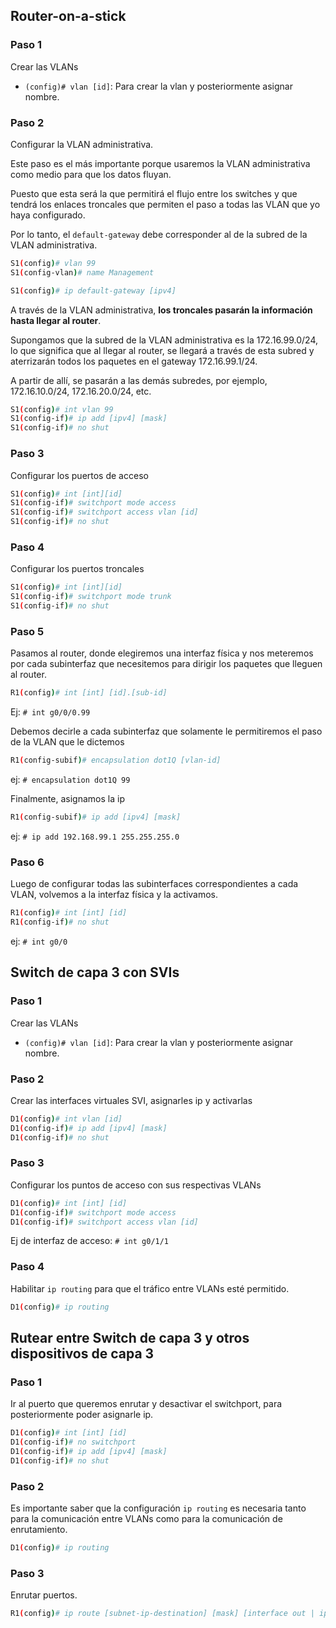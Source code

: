 ## Router-on-a-stick

### Paso 1

Crear las VLANs

- `(config)# vlan [id]`: Para crear la vlan y posteriormente asignar nombre.

### Paso 2

Configurar la VLAN administrativa.

Este paso es el más importante porque usaremos la VLAN administrativa como medio para que los datos fluyan.

Puesto que esta será la que permitirá el flujo entre los switches y que tendrá los enlaces troncales que permiten el paso a todas las VLAN que yo haya configurado.

Por lo tanto, el `default-gateway` debe corresponder al de la subred de la VLAN administrativa.

```bash
S1(config)# vlan 99
S1(config-vlan)# name Management
```

```bash
S1(config)# ip default-gateway [ipv4]
```

A través de la VLAN administrativa, **los troncales pasarán la información hasta llegar al router**.

Supongamos que la subred de la VLAN administrativa es la 172.16.99.0/24, lo que significa que al llegar al router, se llegará a través de esta subred y aterrizarán todos los paquetes en el gateway 172.16.99.1/24.

A partir de allí, se pasarán a las demás subredes, por ejemplo, 172.16.10.0/24, 172.16.20.0/24, etc.

```bash
S1(config)# int vlan 99
S1(config-if)# ip add [ipv4] [mask]
S1(config-if)# no shut
```

### Paso 3

Configurar los puertos de acceso

```bash
S1(config)# int [int][id]
S1(config-if)# switchport mode access
S1(config-if)# switchport access vlan [id]
S1(config-if)# no shut
```

### Paso 4

Configurar los puertos troncales

```bash
S1(config)# int [int][id]
S1(config-if)# switchport mode trunk
S1(config-if)# no shut
```

### Paso 5

Pasamos al router, donde elegiremos una interfaz física y nos meteremos por cada subinterfaz que necesitemos para dirigir los paquetes que lleguen al router.

```bash
R1(config)# int [int] [id].[sub-id]
```

Ej: `# int g0/0/0.99`

Debemos decirle a cada subinterfaz que solamente le permitiremos el paso de la VLAN que le dictemos

```bash
R1(config-subif)# encapsulation dot1Q [vlan-id]
```

ej: `# encapsulation dot1Q 99`

Finalmente, asignamos la ip

```bash
R1(config-subif)# ip add [ipv4] [mask]
```

ej: `# ip add 192.168.99.1 255.255.255.0`

### Paso 6

Luego de configurar todas las subinterfaces correspondientes a cada VLAN, volvemos a la interfaz física y la activamos.

```bash
R1(config)# int [int] [id]
R1(config-if)# no shut
```

ej: `# int g0/0`

## Switch de capa 3 con SVIs

### Paso 1

Crear las VLANs

- `(config)# vlan [id]`: Para crear la vlan y posteriormente asignar nombre.

### Paso 2

Crear las interfaces virtuales SVI, asignarles ip y activarlas

```bash
D1(config)# int vlan [id]
D1(config-if)# ip add [ipv4] [mask]
D1(config-if)# no shut
```

### Paso 3

Configurar los puntos de acceso con sus respectivas VLANs

```bash
D1(config)# int [int] [id]
D1(config-if)# switchport mode access
D1(config-if)# switchport access vlan [id]
```

Ej de interfaz de acceso: `# int g0/1/1`

### Paso 4

Habilitar `ip routing` para que el tráfico entre VLANs esté permitido.

```bash
D1(config)# ip routing
```

## Rutear entre Switch de capa 3 y otros dispositivos de capa 3

### Paso 1

Ir al puerto que queremos enrutar y desactivar el switchport, para posteriormente poder asignarle ip.

```bash
D1(config)# int [int] [id]
D1(config-if)# no switchport
D1(config-if)# ip add [ipv4] [mask]
D1(config-if)# no shut
```

### Paso 2

Es importante saber que la configuración `ip routing` es necesaria tanto para la comunicación entre VLANs como para la comunicación de enrutamiento.

```bash
D1(config)# ip routing
```

### Paso 3

Enrutar puertos.

```bash
R1(config)# ip route [subnet-ip-destination] [mask] [interface out | ip-next-jump]
```

